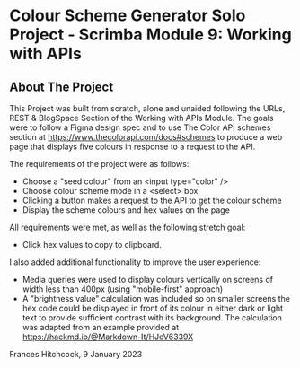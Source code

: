 # Colour Scheme Generator Solo Project - Scrimba Module 9: Working with APIs 

## About The Project

This Project was built from scratch, alone and unaided following the URLs, REST & BlogSpace Section of the Working with APIs Module. The goals were to follow a Figma design spec and to use The Color API schemes section at https://www.thecolorapi.com/docs#schemes to produce a web page that displays five colours in response to a request to the API. 

The requirements of the project were as follows:

- Choose a "seed colour" from an \<input type="color" /\>
- Choose colour scheme mode in a \<select\> box
- Clicking a button makes a request to the API to get the colour scheme
- Display the scheme colours and hex values on the page

All requirements were met, as well as the following stretch goal:

- Click hex values to copy to clipboard.

I also added additional functionality to improve the user experience:

- Media queries were used to display colours vertically on screens of width less than 400px (using "mobile-first" approach)
- A "brightness value" calculation was included so on smaller screens the hex code could be displayed in front of its colour in either dark or light text to provide sufficient contrast with its background. The calculation was adapted from an example provided at https://hackmd.io/@Markdown-It/HJeV6339X

Frances Hitchcock, 9 January 2023

